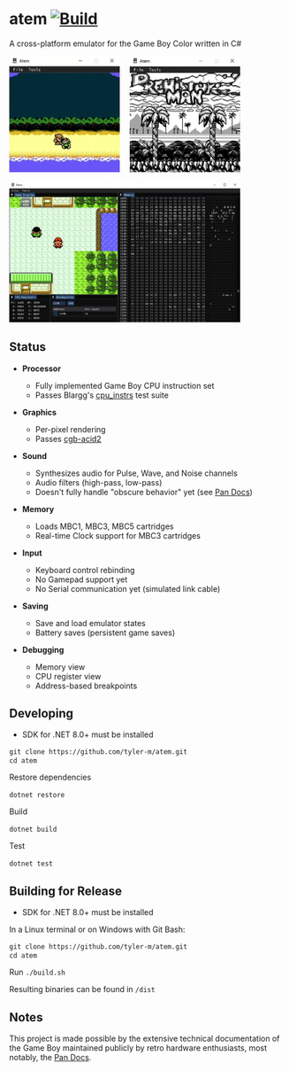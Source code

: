 atem [![Build](https://github.com/tyler-m/atem/actions/workflows/ci.yml/badge.svg)](https://github.com/tyler-m/atem/actions/workflows/ci.yml)
===

A cross-platform emulator for the Game Boy Color written in C#

<a href="images/1.gif"><img src="images/1.gif" width="200"></a> 
<a href="images/2.png"><img src="images/2.png" width="200"></a>

<a href="images/3.png"><img src="images/3.png" width="418"></a>

Status
---
- **Processor**
  - Fully implemented Game Boy CPU instruction set
  - Passes Blargg's [cpu_instrs](https://github.com/libretro/testroms/blob/master/blargg-cpu-instrs/) test suite
  
- **Graphics**
  - Per-pixel rendering
  - Passes [cgb-acid2](https://github.com/mattcurrie/cgb-acid2)
  
- **Sound**
  - Synthesizes audio for Pulse, Wave, and Noise channels
  - Audio filters (high-pass, low-pass)
  - Doesn't fully handle "obscure behavior" yet (see [Pan Docs](https://gbdev.io/pandocs/Audio_details.html#obscure-behavior))

- **Memory**
  - Loads MBC1, MBC3, MBC5 cartridges
  - Real-time Clock support for MBC3 cartridges
  
- **Input**
  - Keyboard control rebinding
  - No Gamepad support yet
  - No Serial communication yet (simulated link cable)
  
- **Saving**
  - Save and load emulator states
  - Battery saves (persistent game saves)
  
- **Debugging**
  - Memory view
  - CPU register view
  - Address-based breakpoints

Developing
---

- SDK for .NET 8.0+ must be installed

```
git clone https://github.com/tyler-m/atem.git
cd atem
```

Restore dependencies

`dotnet restore`

Build

`dotnet build`

Test

`dotnet test`

Building for Release
---

- SDK for .NET 8.0+ must be installed

In a Linux terminal or on Windows with Git Bash:

```
git clone https://github.com/tyler-m/atem.git
cd atem
```

Run `./build.sh`

Resulting binaries can be found in `/dist`

Notes
---
This project is made possible by the extensive technical documentation of the Game Boy maintained publicly by retro hardware enthusiasts, most notably, the [Pan Docs](https://github.com/gbdev/pandocs).